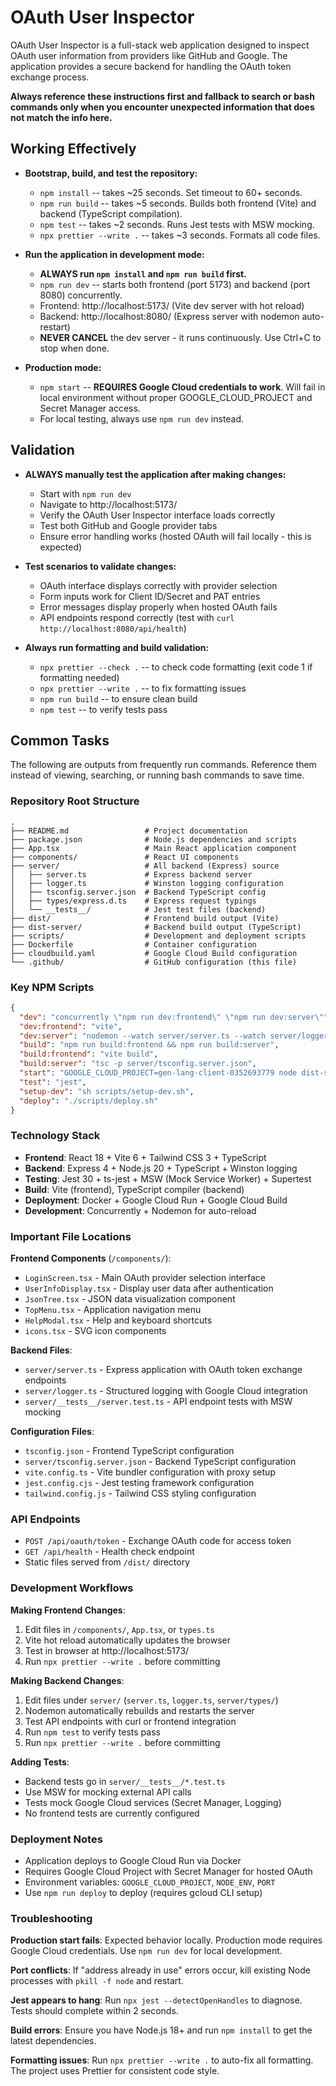 # OAuth User Inspector

OAuth User Inspector is a full-stack web application designed to inspect OAuth user information from providers like GitHub and Google. The application provides a secure backend for handling the OAuth token exchange process.

**Always reference these instructions first and fallback to search or bash commands only when you encounter unexpected information that does not match the info here.**

## Working Effectively

- **Bootstrap, build, and test the repository:**
  - `npm install` -- takes ~25 seconds. Set timeout to 60+ seconds.
  - `npm run build` -- takes ~5 seconds. Builds both frontend (Vite) and backend (TypeScript compilation).
  - `npm test` -- takes ~2 seconds. Runs Jest tests with MSW mocking.
  - `npx prettier --write .` -- takes ~3 seconds. Formats all code files.

- **Run the application in development mode:**
  - **ALWAYS run `npm install` and `npm run build` first.**
  - `npm run dev` -- starts both frontend (port 5173) and backend (port 8080) concurrently.
  - Frontend: http://localhost:5173/ (Vite dev server with hot reload)
  - Backend: http://localhost:8080/ (Express server with nodemon auto-restart)
  - **NEVER CANCEL** the dev server - it runs continuously. Use Ctrl+C to stop when done.

- **Production mode:**
  - `npm start` -- **REQUIRES Google Cloud credentials to work**. Will fail in local environment without proper GOOGLE_CLOUD_PROJECT and Secret Manager access.
  - For local testing, always use `npm run dev` instead.

## Validation

- **ALWAYS manually test the application after making changes:**
  - Start with `npm run dev`
  - Navigate to http://localhost:5173/
  - Verify the OAuth User Inspector interface loads correctly
  - Test both GitHub and Google provider tabs
  - Ensure error handling works (hosted OAuth will fail locally - this is expected)

- **Test scenarios to validate changes:**
  - OAuth interface displays correctly with provider selection
  - Form inputs work for Client ID/Secret and PAT entries
  - Error messages display properly when hosted OAuth fails
  - API endpoints respond correctly (test with `curl http://localhost:8080/api/health`)

- **Always run formatting and build validation:**
  - `npx prettier --check .` -- to check code formatting (exit code 1 if formatting needed)
  - `npx prettier --write .` -- to fix formatting issues
  - `npm run build` -- to ensure clean build
  - `npm test` -- to verify tests pass

## Common Tasks

The following are outputs from frequently run commands. Reference them instead of viewing, searching, or running bash commands to save time.

### Repository Root Structure

```
.
├── README.md                 # Project documentation
├── package.json              # Node.js dependencies and scripts
├── App.tsx                   # Main React application component
├── components/               # React UI components
├── server/                   # All backend (Express) source
│   ├── server.ts             # Express backend server
│   ├── logger.ts             # Winston logging configuration
│   ├── tsconfig.server.json  # Backend TypeScript config
│   ├── types/express.d.ts    # Express request typings
│   └── __tests__/            # Jest test files (backend)
├── dist/                     # Frontend build output (Vite)
├── dist-server/              # Backend build output (TypeScript)
├── scripts/                  # Development and deployment scripts
├── Dockerfile                # Container configuration
├── cloudbuild.yaml           # Google Cloud Build configuration
└── .github/                  # GitHub configuration (this file)
```

### Key NPM Scripts

```json
{
  "dev": "concurrently \"npm run dev:frontend\" \"npm run dev:server\"",
  "dev:frontend": "vite",
  "dev:server": "nodemon --watch server/server.ts --watch server/logger.ts --ext ts --exec \"npm run build:server && node dist-server/server.js\"",
  "build": "npm run build:frontend && npm run build:server",
  "build:frontend": "vite build",
  "build:server": "tsc -p server/tsconfig.server.json",
  "start": "GOOGLE_CLOUD_PROJECT=gen-lang-client-0352693779 node dist-server/server.js",
  "test": "jest",
  "setup-dev": "sh scripts/setup-dev.sh",
  "deploy": "./scripts/deploy.sh"
}
```

### Technology Stack

- **Frontend**: React 18 + Vite 6 + Tailwind CSS 3 + TypeScript
- **Backend**: Express 4 + Node.js 20 + TypeScript + Winston logging
- **Testing**: Jest 30 + ts-jest + MSW (Mock Service Worker) + Supertest
- **Build**: Vite (frontend), TypeScript compiler (backend)
- **Deployment**: Docker + Google Cloud Run + Google Cloud Build
- **Development**: Concurrently + Nodemon for auto-reload

### Important File Locations

**Frontend Components** (`/components/`):

- `LoginScreen.tsx` - Main OAuth provider selection interface
- `UserInfoDisplay.tsx` - Display user data after authentication
- `JsonTree.tsx` - JSON data visualization component
- `TopMenu.tsx` - Application navigation menu
- `HelpModal.tsx` - Help and keyboard shortcuts
- `icons.tsx` - SVG icon components

**Backend Files**:

- `server/server.ts` - Express application with OAuth token exchange endpoints
- `server/logger.ts` - Structured logging with Google Cloud integration
- `server/__tests__/server.test.ts` - API endpoint tests with MSW mocking

**Configuration Files**:

- `tsconfig.json` - Frontend TypeScript configuration
- `server/tsconfig.server.json` - Backend TypeScript configuration
- `vite.config.ts` - Vite bundler configuration with proxy setup
- `jest.config.cjs` - Jest testing framework configuration
- `tailwind.config.js` - Tailwind CSS styling configuration

### API Endpoints

- `POST /api/oauth/token` - Exchange OAuth code for access token
- `GET /api/health` - Health check endpoint
- Static files served from `/dist/` directory

### Development Workflows

**Making Frontend Changes**:

1. Edit files in `/components/`, `App.tsx`, or `types.ts`
2. Vite hot reload automatically updates the browser
3. Test in browser at http://localhost:5173/
4. Run `npx prettier --write .` before committing

**Making Backend Changes**:

1. Edit files under `server/` (`server.ts`, `logger.ts`, `server/types/`)
2. Nodemon automatically rebuilds and restarts the server
3. Test API endpoints with curl or frontend integration
4. Run `npm test` to verify tests pass
5. Run `npx prettier --write .` before committing

**Adding Tests**:

- Backend tests go in `server/__tests__/*.test.ts`
- Use MSW for mocking external API calls
- Tests mock Google Cloud services (Secret Manager, Logging)
- No frontend tests are currently configured

### Deployment Notes

- Application deploys to Google Cloud Run via Docker
- Requires Google Cloud Project with Secret Manager for hosted OAuth
- Environment variables: `GOOGLE_CLOUD_PROJECT`, `NODE_ENV`, `PORT`
- Use `npm run deploy` to deploy (requires gcloud CLI setup)

### Troubleshooting

**Production start fails**: Expected behavior locally. Production mode requires Google Cloud credentials. Use `npm run dev` for local development.

**Port conflicts**: If "address already in use" errors occur, kill existing Node processes with `pkill -f node` and restart.

**Jest appears to hang**: Run `npx jest --detectOpenHandles` to diagnose. Tests should complete within 2 seconds.

**Build errors**: Ensure you have Node.js 18+ and run `npm install` to get the latest dependencies.

**Formatting issues**: Run `npx prettier --write .` to auto-fix all formatting. The project uses Prettier for consistent code style.
